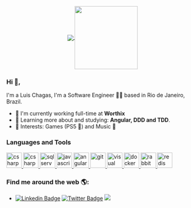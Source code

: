 <p align="center">
  <a href="https://github.com/anuraghazra/github-readme-stats">
    <img
      align="center"
      src="https://github-readme-stats.vercel.app/api/top-langs/?username=luischagas&layout=compact"
    />
  </a>
  <a href="https://github.com/anuraghazra/github-readme-stats">
    <img
      align="center"
      height="165"
      src="https://github-readme-stats.vercel.app/api?username=luischagas&count_private=true&show_icons=true&custom_title=Github%20Status&hide=issues"
    />
  </a>
</p>

### Hi 👋,

I'm a Luis Chagas, I'm a Software Engineer 👨‍💻 based in Rio de Janeiro, Brazil.

- 🏢 I'm currently working full-time at **Worthix**
- 🌱 Learning more about and studying: **Angular, DDD and TDD**.
- 👾 Interests: Games (PS5 💙) and Music 🎵

### Languages and Tools

<a href="https://docs.microsoft.com/en-us/dotnet/csharp/" target="_blank">
    <img
      src="https://devicon.dev/devicon.git/icons/csharp/csharp-original.svg"
      alt="csharp"
      width="40"
      height="40"
    />
</a>

<a href="https://dotnet.microsoft.com/" target="_blank">
    <img
      src="https://upload.wikimedia.org/wikipedia/commons/e/ee/.NET_Core_Logo.svg"
      alt="csharp"
      width="40"
      height="40"
    />
</a>

<a href="https://www.microsoft.com/en-us/sql-server" target="_blank">
    <img
      src="https://svgshare.com/i/QFm.svg"
      alt="sqlserver"
      width="40"
      height="40"
    />
</a>

<a href="https://www.javascript.com/" target="_blank">
    <img
      src="https://devicon.dev/devicon.git/icons/javascript/javascript-plain.svg"
      alt="javascript"
      width="40"
      height="40"
    />
</a>

<a href="https://angular.io/" target="_blank">
    <img
      src="https://devicon.dev/devicon.git/icons/angularjs/angularjs-plain.svg"
      alt="angular"
      width="40"
      height="40"
    />
</a>

<a href="https://git-scm.com/" target="_blank">
    <img
      src="https://devicon.dev/devicon.git/icons/git/git-original.svg"
      alt="git"
      width="40"
      height="40"
    />
</a>

<a href="https://visualstudio.microsoft.com/" target="_blank">
    <img
      src="https://devicon.dev/devicon.git/icons/visualstudio/visualstudio-plain.svg"
      alt="visual studio"
      width="40"
      height="40"
    />
</a>

<a href="https://www.docker.com/" target="_blank">
    <img
      src="https://devicons.github.io/devicon/devicon.git/icons/docker/docker-original-wordmark.svg"
      alt="docker"
      width="40"
      height="40"
    />
  </a>
    <a href="https://www.rabbitmq.com" target="_blank">
    <img
      src="https://www.vectorlogo.zone/logos/rabbitmq/rabbitmq-icon.svg"
      alt="rabbitMQ"
      width="40"
      height="40"
    />
  </a>
    <a href="https://www.redis.com" target="_blank">
    <img
      src="https://devicon.dev/devicon.git/icons/redis/redis-original.svg"
      alt="redis"
      width="40"
      height="40"
    />
  </a>
  
  ### Find me around the web 🌎:
- [![Linkedin Badge](https://img.shields.io/badge/-Luis%20Chagas-0072b1?style=flat&logo=Linkedin&logoColor=white)](https://www.linkedin.com/in/lfchagas/ "Connect on LinkedIn") [![Twitter Badge](https://img.shields.io/badge/-@lfchagas1-00acee?style=flat&logo=Twitter&logoColor=white)](https://twitter.com/intent/follow?screen_name=lfchagas1 "Follow on Twitter") ![](https://komarev.com/ghpvc/?username=luischagas)
